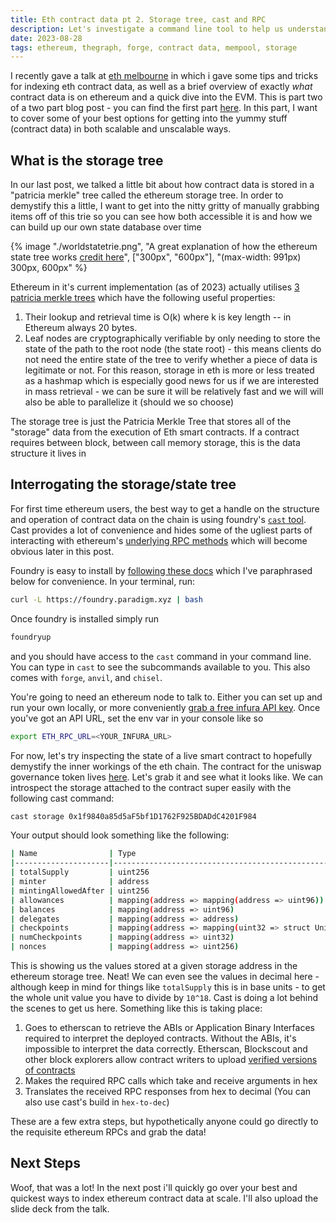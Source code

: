 ```yaml
---
title: Eth contract data pt 2. Storage tree, cast and RPC
description: Let's investigate a command line tool to help us understand the storage tree
date: 2023-08-28
tags: ethereum, thegraph, forge, contract data, mempool, storage
---
```

I recently gave a talk at [eth melbourne](https://ethmelbourne.co/) in which i gave some tips and tricks for indexing eth contract data, as well as a brief overview of exactly _what_ contract data is on ethereum and a quick dive into the EVM. This is part two of a two part blog post - you can find the first part [here](https://cdrn.github.io/blog/slurpingcontractdatapt1/). In this part, I want to cover some of your best options for getting into the yummy stuff (contract data) in both scalable and unscalable ways.

## What is the storage tree
In our last post, we talked a little bit about how contract data is stored in a "patricia merkle" tree called the ethereum storage tree. In order to demystify this a little, I want to get into the nitty gritty of manually grabbing items off of this trie so you can see how both accessible it is and how we can build up our own state database over time


{% image "./worldstatetrie.png", "A great explanation of how the ethereum state tree works [credit here](https://ethereum.stackexchange.com/questions/6415/eli5-how-does-a-merkle-patricia-trie-tree-work)", ["300px", "600px"], "(max-width: 991px) 300px, 600px" %}


Ethereum in it's current implementation (as of 2023) actually utilises [3 patricia merkle trees](https://ethereum.org/en/developers/docs/data-structures-and-encoding/patricia-merkle-trie/#tries-in-ethereum) which have the following useful properties:
1. Their lookup and retrieval time is O(k) where k is key length -- in Ethereum always 20 bytes.
2. Leaf nodes are cryptographically verifiable by only needing to store the state of the path to the root node (the state root) - this means clients do not need the entire state of the tree to verify whether a piece of data is legitimate or not.
For this reason, storage in eth is more or less treated as a hashmap which is especially good news for us if we are interested in mass retrieval - we can be sure it will be relatively fast and we will will also be able to parallelize it (should we so choose)

The storage tree is just the Patricia Merkle Tree that stores all of the "storage" data from the execution of Eth smart contracts. If a contract requires between block, between call memory storage, this is the data structure it lives in

## Interrogating the storage/state tree

For first time ethereum users, the best way to get a handle on the structure and operation of contract data on the chain is using foundry's [`cast` tool](https://github.com/foundry-rs/foundry/tree/master/crates/cast). Cast provides a lot of convenience and hides some of the ugliest parts of interacting with ethereum's [underlying RPC methods](https://ethereum.org/en/developers/docs/apis/json-rpc/) which will become obvious later in this post.

Foundry is easy to install by [following these docs](https://book.getfoundry.sh/getting-started/installation) which I've paraphrased below for convenience. In your terminal, run:

```bash
curl -L https://foundry.paradigm.xyz | bash
```
Once foundry is installed simply run 
```bash
foundryup
```
and you should have access to the `cast` command in your command line. You can type in `cast` to see the subcommands available to you. This also comes with `forge`, `anvil`, and `chisel`.

You're going to need an ethereum node to talk to. Either you can set up and run your own locally, or more conveniently [grab a free infura API key](https://app.infura.io/dashboard). Once you've got an API URL, set the env var in your console like so
```bash
export ETH_RPC_URL=<YOUR_INFURA_URL>
```

For now, let's try inspecting the state of a live smart contract to hopefully demystify the inner workings of the eth chain. The contract for the uniswap governance token lives [here](https://etherscan.io/token/0x1f9840a85d5af5bf1d1762f925bdaddc4201f984). Let's grab it and see what it looks like. We can introspect the storage attached to the contract super easily with the following cast command:

```bash
cast storage 0x1f9840a85d5aF5bf1D1762F925BDADdC4201F984
```

Your output should look something like the following:
```bash
| Name                | Type                                                         | Slot | Offset | Bytes | Value                                            | Contract             |
|---------------------|--------------------------------------------------------------|------|--------|-------|--------------------------------------------------|----------------------|
| totalSupply         | uint256                                                      | 0    | 0      | 32    | 1000000000000000000000000000                     | Uni/Contract.sol:Uni |
| minter              | address                                                      | 1    | 0      | 20    | 151923958270022490478906441731290990705404425660 | Uni/Contract.sol:Uni |
| mintingAllowedAfter | uint256                                                      | 2    | 0      | 32    | 1704067200                                       | Uni/Contract.sol:Uni |
| allowances          | mapping(address => mapping(address => uint96))               | 3    | 0      | 32    | 0                                                | Uni/Contract.sol:Uni |
| balances            | mapping(address => uint96)                                   | 4    | 0      | 32    | 0                                                | Uni/Contract.sol:Uni |
| delegates           | mapping(address => address)                                  | 5    | 0      | 32    | 0                                                | Uni/Contract.sol:Uni |
| checkpoints         | mapping(address => mapping(uint32 => struct Uni.Checkpoint)) | 6    | 0      | 32    | 0                                                | Uni/Contract.sol:Uni |
| numCheckpoints      | mapping(address => uint32)                                   | 7    | 0      | 32    | 0                                                | Uni/Contract.sol:Uni |
| nonces              | mapping(address => uint256)                                  | 8    | 0      | 32    | 0                                                | Uni/Contract.sol:Uni |
```

This is showing us the values stored at a given storage address in the ethereum storage tree. Neat! We can even see the values in decimal here - although keep in mind for things like `totalSupply` this is in base units - to get the whole unit value you have to divide by `10^18`. Cast is doing a lot behind the scenes to get us here. Something like this is taking place:
1. Goes to etherscan to retrieve the ABIs or Application Binary Interfaces required to interpret the deployed contracts. Without the ABIs, it's impossible to interpret the data correctly. Etherscan, Blockscout and other block explorers allow contract writers to upload [verified versions of contracts](https://etherscan.io/token/0x1f9840a85d5af5bf1d1762f925bdaddc4201f984#code)
2. Makes the required RPC calls which take and receive arguments in hex
3. Translates the received RPC responses from hex to decimal (You can also use cast's build in `hex-to-dec`)

These are a few extra steps, but hypothetically anyone could go directly to the requisite ethereum RPCs and grab the data!

## Next Steps

Woof, that was a lot! In the next post i'll quickly go over your best and quickest ways to index ethereum contract data at scale. I'll also upload the slide deck from the talk.

